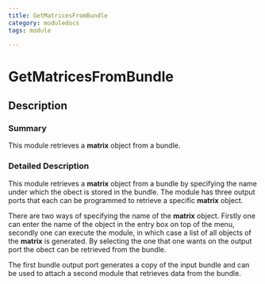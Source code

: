 ```yaml
---
title: GetMatricesFromBundle
category: moduledocs
tags: module

---
```

# GetMatricesFromBundle

## Description

### Summary

This module retrieves a **matrix** object from a bundle.

### Detailed Description

This module retrieves a **matrix** object from a bundle by specifying the name under which the obect is stored in the bundle. The module has three output ports that each can be programmed to retrieve a specific **matrix** object.

There are two ways of specifying the name of the **matrix** object. Firstly one can enter the name of the object in the entry box on top of the menu, secondly one can execute the module, in which case a list of all objects of the **matrix** is generated. By selecting the one that one wants on the output port the obect can be retrieved from the bundle.

The first bundle output port generates a copy of the input bundle and can be used to attach a second module that retrieves data from the bundle.